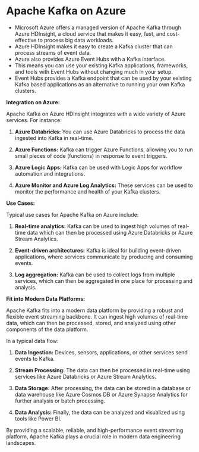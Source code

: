 # Apache Kafka on Azure

* Microsoft Azure offers a managed version of Apache Kafka through Azure HDInsight, a cloud service that makes it easy, fast, and cost-effective to process big data workloads.
* Azure HDInsight makes it easy to create a Kafka cluster that can process streams of event data.
* Azure also provides Azure Event Hubs with a Kafka interface.
* This means you can use your existing Kafka applications, frameworks, and tools with Event Hubs without changing much in your setup.
* Event Hubs provides a Kafka endpoint that can be used by your existing Kafka based applications as an alternative to running your own Kafka clusters.

**Integration on Azure:**

Apache Kafka on Azure HDInsight integrates with a wide variety of Azure services. For instance:

1. **Azure Databricks:** You can use Azure Databricks to process the data ingested into Kafka in real-time.

2. **Azure Functions:** Kafka can trigger Azure Functions, allowing you to run small pieces of code (functions) in response to event triggers.

3. **Azure Logic Apps:** Kafka can be used with Logic Apps for workflow automation and integrations.

4. **Azure Monitor and Azure Log Analytics:** These services can be used to monitor the performance and health of your Kafka clusters.

**Use Cases:**

Typical use cases for Apache Kafka on Azure include:

1. **Real-time analytics:** Kafka can be used to ingest high volumes of real-time data which can then be processed using Azure Databricks or Azure Stream Analytics.

2. **Event-driven architectures:** Kafka is ideal for building event-driven applications, where services communicate by producing and consuming events.

3. **Log aggregation:** Kafka can be used to collect logs from multiple services, which can then be aggregated in one place for processing and analysis.

**Fit into Modern Data Platforms:**

Apache Kafka fits into a modern data platform by providing a robust and flexible event streaming backbone. It can ingest high volumes of real-time data, which can then be processed, stored, and analyzed using other components of the data platform.

In a typical data flow:

1. **Data Ingestion:** Devices, sensors, applications, or other services send events to Kafka.

2. **Stream Processing:** The data can then be processed in real-time using services like Azure Databricks or Azure Stream Analytics.

3. **Data Storage:** After processing, the data can be stored in a database or data warehouse like Azure Cosmos DB or Azure Synapse Analytics for further analysis or batch processing.

4. **Data Analysis:** Finally, the data can be analyzed and visualized using tools like Power BI.

By providing a scalable, reliable, and high-performance event streaming platform, Apache Kafka plays a crucial role in modern data engineering landscapes.